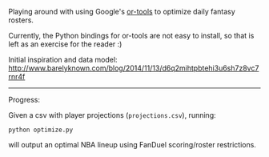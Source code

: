 Playing around with using Google's [or-tools][ot] to optimize daily fantasy rosters.

Currently, the Python bindings for or-tools are not easy to install, so that is left as an exercise for the reader :)

Initial inspiration and data model: http://www.barelyknown.com/blog/2014/11/13/d6q2mihtpbtehi3u6sh7z8vc7rnr4f

---

Progress:

Given a csv with player projections (`projections.csv`), running:

`python optimize.py`

will output an optimal NBA lineup using FanDuel scoring/roster restrictions.

[ot]: https://developers.google.com/optimization/